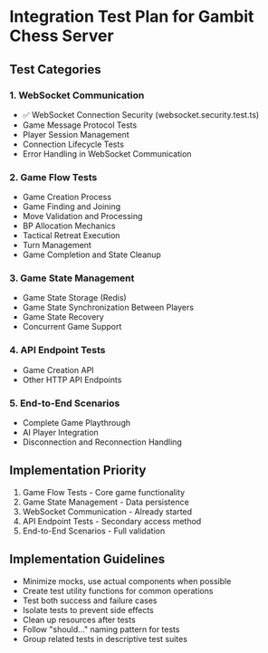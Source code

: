 # Integration Test Plan for Gambit Chess Server

## Test Categories

### 1. WebSocket Communication
- ✅ WebSocket Connection Security (websocket.security.test.ts)
- Game Message Protocol Tests
- Player Session Management
- Connection Lifecycle Tests
- Error Handling in WebSocket Communication

### 2. Game Flow Tests
- Game Creation Process
- Game Finding and Joining
- Move Validation and Processing
- BP Allocation Mechanics
- Tactical Retreat Execution
- Turn Management
- Game Completion and State Cleanup

### 3. Game State Management
- Game State Storage (Redis)
- Game State Synchronization Between Players
- Game State Recovery
- Concurrent Game Support

### 4. API Endpoint Tests
- Game Creation API
- Other HTTP API Endpoints

### 5. End-to-End Scenarios
- Complete Game Playthrough
- AI Player Integration
- Disconnection and Reconnection Handling

## Implementation Priority
1. Game Flow Tests - Core game functionality
2. Game State Management - Data persistence
3. WebSocket Communication - Already started
4. API Endpoint Tests - Secondary access method
5. End-to-End Scenarios - Full validation

## Implementation Guidelines
- Minimize mocks, use actual components when possible
- Create test utility functions for common operations
- Test both success and failure cases
- Isolate tests to prevent side effects
- Clean up resources after tests
- Follow "should..." naming pattern for tests
- Group related tests in descriptive test suites 